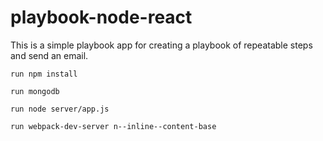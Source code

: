 # playbook-node-react
This is a simple playbook app for creating a playbook of repeatable steps and send an email.


`run npm install` 

`run mongodb`

`run node server/app.js`

`run webpack-dev-server n--inline--content-base`
